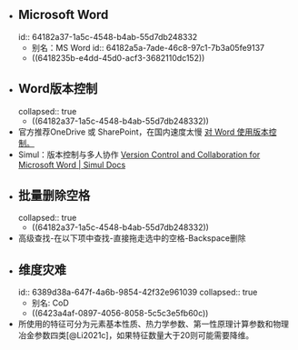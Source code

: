 - ## Microsoft Word
  id:: 64182a37-1a5c-4548-b4ab-55d7db248332
	- 别名：MS Word
	  id:: 64182a5a-7ade-46c8-97c1-7b3a05fe9137
	- ((6418235b-e4dd-45d0-acf3-3682110dc152))
- ## Word版本控制
  collapsed:: true
	- ((64182a37-1a5c-4548-b4ab-55d7db248332))
- 官方推荐OneDrive 或 SharePoint，在国内速度太慢 [对 Word 使用版本控制。](https://support.microsoft.com/zh-cn/office/%E5%AF%B9-word-%E4%BD%BF%E7%94%A8%E7%89%88%E6%9C%AC%E6%8E%A7%E5%88%B6-46b4d23f-b032-4837-94ab-746de8fbe6ec)
- Simul：版本控制与多人协作 [Version Control and Collaboration for Microsoft Word | Simul Docs](https://www.simuldocs.com/)
- ## 批量删除空格
  collapsed:: true
	- ((64182a37-1a5c-4548-b4ab-55d7db248332))
- 高级查找-在以下项中查找-直接拖走选中的空格-Backspace删除
- ## 维度灾难
  id:: 6389d38a-647f-4a6b-9854-42f32e961039
  collapsed:: true
	- 别名: CoD
	- ((6423a4af-0897-4056-8058-5c5c3e5fb60c))
- 所使用的特征可分为元素基本性质、热力学参数、第一性原理计算参数和物理冶金参数四类[@Li2021c]，如果特征数量大于20则可能需要降维。